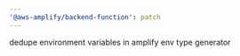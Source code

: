 ```yaml
---
'@aws-amplify/backend-function': patch
---
```


dedupe environment variables in amplify env type generator
